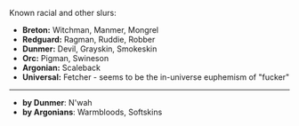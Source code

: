 Known racial and other slurs:


 - **Breton:** Witchman, Manmer, Mongrel
 - **Redguard:** Ragman, Ruddie, Robber 
 - **Dunmer:** Devil, Grayskin, Smokeskin
 - **Orc:** Pigman, Swineson
 - **Argonian:** Scaleback
 - **Universal:** Fetcher - seems to be the in-universe euphemism of "fucker"
-----
 - **by Dunmer**: N'wah
 - **by Argonians**: Warmbloods, Softskins